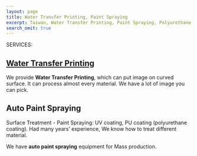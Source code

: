 ```yaml
---
layout: page
title: Water Transfer Printing, Paint Spraying
excerpt: Taiwan, Water Transfer Printing, Paint Spraying, Polyurethane UV Resistant Coatings
search_omit: true
---
```


SERVICES:

<h2><a href="{{ site.url }}/en/water-transfer-printing">Water Transfer Printing</a></h2>

We provide **Water Transfer Printing**, which can put image on curved surface. It can process almost every material. We have a lot of image you can pick.

## Auto Paint Spraying

Surface Treatment - Paint Spraying: UV coating, PU coating (polyurethane coating). Had many years’ experience, We know how to treat different material.

We have **auto paint spraying** equipment for Mass production.
